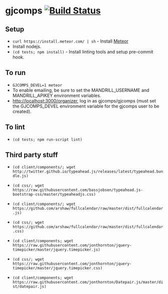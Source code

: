 gjcomps [![Build Status](https://travis-ci.org/jfly/gjcomps.png?branch=master)](https://travis-ci.org/jfly/gjcomps)
=======

## Setup
- `curl https://install.meteor.com/ | sh` - Install [Meteor](https://www.meteor.com/)
- Install nodejs.
- `(cd tests; npm install)` - Install linting tools and setup pre-commit hook.

## To run
- `GJCOMPS_DEVEL=1 meteor`
- To enable emailing, be sure to set the MANDRILL_USERNAME and MANDRILL_APIKEY environment variables.
- [http://localhost:3000/organizer](http://localhost:3000/organizer), log in as gjcomps/gjcomps (must set the GJCOMPS_DEVEL environment variable for the gjcomps user to be created).

## To lint
- `(cd tests; npm run-script lint)`

## Third party stuff
- `(cd client/components/; wget http://twitter.github.io/typeahead.js/releases/latest/typeahead.bundle.js)`
- `(cd css/; wget https://raw.githubusercontent.com/bassjobsen/typeahead.js-bootstrap-css/master/typeaheadjs.css)`

- `(cd client/components/; wget https://github.com/arshaw/fullcalendar/raw/master/dist/fullcalendar.js)`
- `(cd css/; wget https://github.com/arshaw/fullcalendar/raw/master/dist/fullcalendar.css)`

- `(cd client/components; wget https://raw.githubusercontent.com/jonthornton/jquery-timepicker/master/jquery.timepicker.js)`
- `(cd css/; wget https://raw.githubusercontent.com/jonthornton/jquery-timepicker/master/jquery.timepicker.css)`
- `(cd client/components; wget https://raw.githubusercontent.com/jonthornton/Datepair.js/master/dist/datepair.js)`
